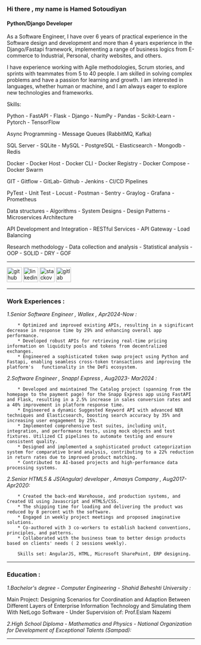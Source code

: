 ### Hi there , my name is Hamed Sotoudiyan
#### Python/Django Developer

As a Software Engineer, I have over 6 years of practical experience in the Software design and development
and more than 4 years experience in the Django/Fastapi framework, implementing a range of business logics
from E-commerce to Industrial, Personal, charity websites, and others.

I have experience working with Agile methodologies, Scrum stories, and sprints with teammates 
from 5 to 40 people. I am skilled in solving complex problems and have a passion for learning and growth. 
I am interested in languages, whether human or machine, 
and I am always eager to explore new technologies and frameworks.

Skills: 

Python - FastAPI - Flask - Django - NumPy - Pandas - Scikit-Learn - Pytorch - TensorFlow

Async Programming - Message Queues (RabbitMQ, Kafka)

SQL Server - SQLite - MySQL - PostgreSQL - Elasticsearch - Mongodb - Redis

Docker - Docker Host - Docker CLI - Docker Registry - Docker Compose - Docker Swarm

GIT - Gitflow - GitLab- Github - Jenkins - CI/CD Pipelines

PyTest - Unit Test - Locust - Postman - Sentry - Graylog - Grafana - Prometheus

Data structures - Algorithms - System Designs - Design Patterns - Microservices Architecture

API Development and Integration - RESTful Services - API Gateway - Load Balancing

Research methodology - Data collection and analysis - Statistical analysis - OOP - SOLID - DRY - GOF

---------------------------------------------------------------------------------------------------

[<img src='https://cdn.jsdelivr.net/npm/simple-icons@3.0.1/icons/github.svg' alt='github' height='40'>](https://github.com/Hamed-Sotoudiyan)  [<img src='https://cdn.jsdelivr.net/npm/simple-icons@3.0.1/icons/linkedin.svg' alt='linkedin' height='40'>](https://www.linkedin.com/in/hamed-sotoudiyan/)  [<img src='https://cdn.jsdelivr.net/npm/simple-icons@3.0.1/icons/stackoverflow.svg' alt='stackoverflow' height='40'>](https://stackoverflow.com/users/https://stackoverflow.com/users/13000007/hamed-sotoudiyan)  [<img src='https://cdn.jsdelivr.net/npm/simple-icons@3.0.1/icons/gitlab.svg' alt='gitlab' height='40'>](https://gitlab.com/Hamed-Sotoudiyan)  

---------------------------------------------------------------------------------------------------
### Work Experiences :

*1.Senior Software Engineer , Wallex , Apr2024-Now :*
  
        * Optimized and improved existing APIs, resulting in a significant decrease in response time by 29% and enhancing overall app performance. 
        * Developed robust APIs for retrieving real-time pricing information on liquidity pools and tokens from decentralized exchanges. 
        * Engineered a sophisticated token swap project using Python and Fastapi, enabling seamless cross-token transactions and improving the platform's   functionality in the DeFi ecosystem.
        


*2.Software Engineer , Snapp! Express  , Aug2023- Mar2024 :*
  
        * Developed and maintained The Catalog project (spanning from the homepage to the payment page) for the Snapp Express app using FastAPI and Flask, resulting in a 2.5% increase in sales conversion rates and a 40% improvement in platform response time.
        * Engineered a dynamic Suggested Keyword API with advanced NER techniques and Elasticsearch, boosting search accuracy by 35% and increasing user engagement by 25%.
        * Implemented comprehensive test suites, including unit, integration, and performance tests, using mock objects and test fixtures. Utilized CI pipelines to automate testing and ensure consistent quality.
        * Designed and implemented a sophisticated product categorization system for comparative brand analysis, contributing to a 22% reduction in return rates due to improved product matching.
        * Contributed to AI-based projects and high-performance data processing systems.
          

*2.Senior HTML5 & JS(Angular) developer , Amasys Company , Aug2017-Apr2020:*
 
        * Created the back-end Warehouse, and production systems, and Created UI using Javascript and HTML5/CSS.
        * The shipping time for loading and delivering the product was reduced by 8 percent with the software.
        * Engaged in weekly project meetings and proposed imaginative solutions.
        * Co-authored with 3 co-workers to establish backend conventions, principles, and patterns.
        * Collaborated with the business team to better design products based on clients' needs ( 2 sessions weekly).

        Skills set: AngularJS, HTML, Microsoft SharePoint, ERP designing.

---------------------------------------------------------------------------------------------------

### Education :
    
*1.Bachelor's degree - Computer Engineering - Shahid Beheshti University :*

  Main Project: Designing Scenarios for Coordination and Adaption Between Different Layers of Enterprise Information Technology and Simulating them With NetLogo Software - Under Supervision of: Prof.Eslam Nazemi 

*2.High School Diploma - Mathematics and Physics - National Organization for Development of Exceptional Talents (Sampad):* 

---------------------------------------------------------------------------------------------------
